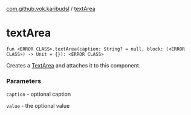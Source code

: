 [com.github.vok.karibudsl](index.md) / [textArea](.)

# textArea

`fun <ERROR CLASS>.textArea(caption: String? = null, block: (<ERROR CLASS>) -> Unit = {}): <ERROR CLASS>`

Creates a [TextArea](#) and attaches it to this component.

### Parameters

`caption` - optional caption

`value` - the optional value
